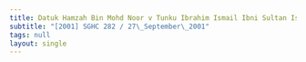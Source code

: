 ```yaml
---
title: Datuk Hamzah Bin Mohd Noor v Tunku Ibrahim Ismail Ibni Sultan Iskandar Al-Haj
subtitle: "[2001] SGHC 282 / 27\_September\_2001"
tags: null
layout: single
---
```


